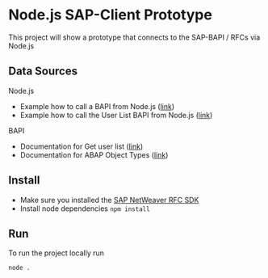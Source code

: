 # Node.js SAP-Client Prototype

This project will show a prototype that connects to the SAP-BAPI / RFCs via Node.js

## Data Sources

Node.js

- Example how to call a BAPI from Node.js ([link](https://github.com/SAP/node-rfc))
- Example how to call the User List BAPI from Node.js ([link](http://blog.maruskin.eu/2018/04/how-to-call-bapi-in-sap-from-nodejs-app.html))

BAPI

- Documentation for Get user list ([link](https://www.se80.co.uk/sapfms/b/bapi/bapi_customer_getlist.htm))
- Documentation for ABAP Object Types ([link](https://www.sapdatasheet.org/abap/tabl/bapiussrge.html))

## Install

- Make sure you installed the [SAP NetWeaver RFC SDK](https://sap.github.io/node-rfc/install.html#sap-nw-rfc-sdk-installation)
- Install node dependencies `npm install`

## Run

To run the project locally run

`node .`
